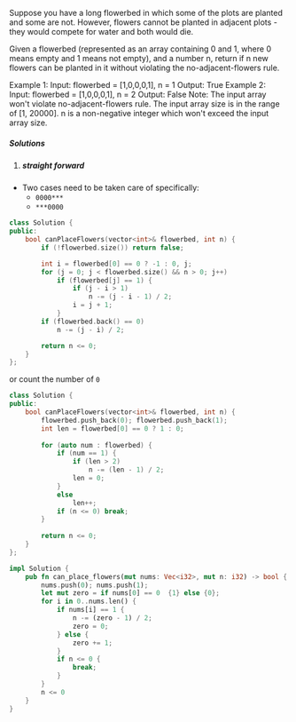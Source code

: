 Suppose you have a long flowerbed in which some of the plots are planted and some are not. However, flowers cannot be planted in adjacent plots - they would compete for water and both would die.

Given a flowerbed (represented as an array containing 0 and 1, where 0 means empty and 1 means not empty), and a number n, return if n new flowers can be planted in it without violating the no-adjacent-flowers rule.

Example 1:
Input: flowerbed = [1,0,0,0,1], n = 1
Output: True
Example 2:
Input: flowerbed = [1,0,0,0,1], n = 2
Output: False
Note:
The input array won't violate no-adjacent-flowers rule.
The input array size is in the range of [1, 20000].
n is a non-negative integer which won't exceed the input array size.

##### Solutions


1. ##### straight forward

- Two cases need to be taken care of specifically:
    - `0000***`
    - `***0000`

```c++
class Solution {
public:
    bool canPlaceFlowers(vector<int>& flowerbed, int n) {
        if (!flowerbed.size()) return false;

        int i = flowerbed[0] == 0 ? -1 : 0, j;
        for (j = 0; j < flowerbed.size() && n > 0; j++)
            if (flowerbed[j] == 1) {
                if (j - i > 1)
                    n -= (j - i - 1) / 2;
                i = j + 1;
            }
        if (flowerbed.back() == 0)
            n -= (j - i) / 2;

        return n <= 0;
    }
};
```


or count the number of `0`

```c++
class Solution {
public:
    bool canPlaceFlowers(vector<int>& flowerbed, int n) {
        flowerbed.push_back(0); flowerbed.push_back(1);
        int len = flowerbed[0] == 0 ? 1 : 0;
        
        for (auto num : flowerbed) {
            if (num == 1) {
                if (len > 2)
                    n -= (len - 1) / 2;
                len = 0;
            }
            else
                len++;
            if (n <= 0) break;
        }
        
        return n <= 0;
    }
};
```


```rust
impl Solution {
    pub fn can_place_flowers(mut nums: Vec<i32>, mut n: i32) -> bool {
        nums.push(0); nums.push(1);        
        let mut zero = if nums[0] == 0  {1} else {0};
        for i in 0..nums.len() {
            if nums[i] == 1 {
                n -= (zero - 1) / 2;
                zero = 0;
            } else {
                zero += 1;
            }
            if n <= 0 {
                break;
            }
        }
        n <= 0
    }
}
```